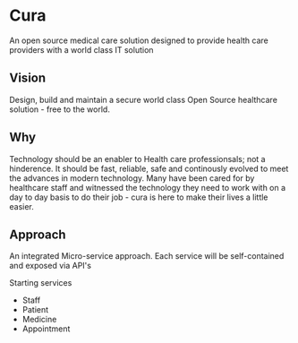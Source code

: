 # Cura
An open source medical care solution designed to provide health care providers with a world class IT solution

## Vision
Design, build and maintain a secure world class Open Source healthcare solution - free to the world.

## Why
Technology should be an enabler to Health care professionsals; not a hinderence.  It should be fast, reliable, safe and continously evolved to meet the advances in modern technology.  Many have been cared for by healthcare staff and witnessed the technology they need to work with on a day to day basis to do their job - cura is here to make their lives a little easier.

## Approach
An integrated Micro-service approach.  Each service will be self-contained and exposed via API's

Starting services

 - Staff
 - Patient
 - Medicine
 - Appointment
